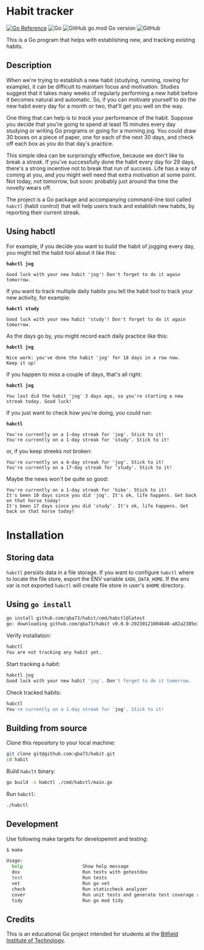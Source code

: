 # Habit tracker

[![Go Reference](https://pkg.go.dev/badge/github.com/qba73/habit.svg)](https://pkg.go.dev/github.com/qba73/habit)
![Go](https://github.com/qba73/habit/workflows/Go/badge.svg)
![GitHub go.mod Go version](https://img.shields.io/github/go-mod/go-version/qba73/http?logo=go)
![GitHub](https://img.shields.io/github/license/qba73/habit)

This is a Go program that helps with establishing new, and tracking existing habits.

## Description

When we're trying to establish a new habit (studying, running, rowing for example), it can be difficult to maintain focus and motivation. Studies suggest that it takes many weeks of regularly performing a new habit before it becomes natural and automatic. So, if you can motivate yourself to do the new habit every day for a month or two, that'll get you well on the way.

One thing that can help is to _track_ your performance of the habit. Suppose you decide that you're going to spend at least 15 minutes every day studying or writing Go programs or going for a morning jog. You could draw 30 boxes on a piece of paper, one for each of the next 30 days, and check off each box as you do that day's practice.

This simple idea can be surprisingly effective, because we don't like to break a _streak_. If you've successfully done the habit every day for 29 days, there's a strong incentive not to break that run of success. Life has a way of coming at you, and you might well need that extra motivation at some point. Not today, not tomorrow, but soon: probably just around the time the novelty wears off.

The project is a Go package and accompanying command-line tool called ```habctl``` (habit control) that will help users track and establish new habits, by reporting their current streak.

## Using habctl

For example, if you decide you want to build the habit of jogging every day, you might tell the habit tool about it like this:

**`habctl jog`**

```
Good luck with your new habit 'jog'! Don't forget to do it again
tomorrow.
```

If you want to track multiple daily habits you tell the habit tool to track your new activity, for example:

**`habctl study`**

```
Good luck with your new habit 'study'! Don't forget to do it again
tomorrow.
```

As the days go by, you might record each daily practice like this:

**`habctl jog`**

```
Nice work: you've done the habit 'jog' for 18 days in a row now.
Keep it up!
```

If you happen to miss a couple of days, that's all right:

**`habctl jog`**

```
You last did the habit 'jog' 3 days ago, so you're starting a new
streak today. Good luck!
```

If you just want to check how you're doing, you could run:

**`habctl`**

```
You're currently on a 1-day streak for 'jog'. Stick to it!
You're currently on a 1-day streak for 'study'. Stick to it!
```

or, if you keep streeks not broken:

```
You're currently on a 4-day streak for 'jog'. Stick to it!
You're currently on a 17-day streak for 'study'. Stick to it!
```

Maybe the news won't be quite so good:

```
You're currently on a 1-day streak for 'hike'. Stick to it!
It's been 10 days since you did 'jog'. It's ok, life happens. Get back on that horse today!
It's been 17 days since you did 'study'. It's ok, life happens. Get back on that horse today!
```

# Installation

## Storing data

`habctl` persists data in a file storage. If you want to configure `habctl` where to locate the file store, export the ENV variable `$XDG_DATA_HOME`. If the env var is not exported `habctl` will create file store in user's `$HOME` directory.

## Using `go install`

```bash
go install github.com/qba73/habit/cmd/habctl@latest
go: downloading github.com/qba73/habit v0.0.0-20230121004648-a82a2385e324
```

Verify installation:

```bash
habctl
You are not tracking any habit yet.
```

Start tracking a habit:

```bash
habctl jog
Good luck with your new habit 'jog'. Don't forget to do it tomorrow.
```

Check tracked habits:

```bash
habctl
You're currently on a 1-day streak for 'jog'. Stick to it!
```

## Building from source

Clone this repository to your local machine:

```bash
git clone git@github.com:qba73/habit.git
cd habit
```

Build `habclt` binary:

```bash
go build -o habctl ./cmd/habctl/main.go
```

Run `habctl`:

```bash
./habctl
```

## Development

Use following make targets for developemnt and testing:

```bash
$ make

Usage:
  help                      Show help message
  dox                       Run tests with gotestdox
  test                      Run tests
  vet                       Run go vet
  check                     Run staticcheck analyzer
  cover                     Run unit tests and generate test coverage report
  tidy                      Run go mod tidy
```

## Credits

This is an educational Go project intended for students at the [Bitfield Institute of Technology](https://bitfieldconsulting.com/golang/bit).
